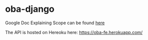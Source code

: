# oba-django

Google Doc Explaining Scope can be found [here](https://docs.google.com/document/d/1RBHqN8R43A9qSfAMASSsOGxbsoxyCPl0ELxlbseBCe4/edit?usp=sharing)

The API is hosted on Hereoku here: https://oba-fe.herokuapp.com/
